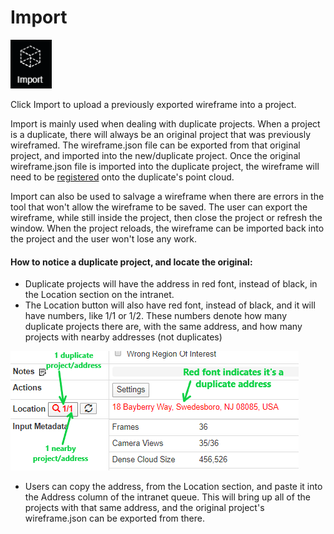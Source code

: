 # Import

![No hotkey available](../.gitbook/assets/import-button.png)

Click Import to upload a previously exported wireframe into a project.

Import is mainly used when dealing with duplicate projects. When a project is a duplicate, there will always be an original project that was previously wireframed. The wireframe.json file can be exported from that original project, and imported into the new/duplicate project. Once the original wireframe.json file is imported into the duplicate project, the wireframe will need to be [registered](https://app.gitbook.com/@pointivo/s/user-guide/~/drafts/-LyFvmaPPCmewv4zgH5y/tools/wireframe-tools/register-wireframe) onto the duplicate's point cloud.

Import can also be used to salvage a wireframe when there are errors in the tool that won't allow the wireframe to be saved. The user can export the wireframe, while still inside the project, then close the project or refresh the window. When the project reloads, the wireframe can be imported back into the project and the user won't lose any work.

#### How to notice a duplicate project, and locate the original:

* Duplicate projects will have the address in red font, instead of black, in the Location section on the intranet.
* The Location button will also have red font, instead of black, and it will have numbers, like 1/1 or 1/2. These numbers denote how many duplicate projects there are, with the same address, and how many projects with nearby addresses \(not duplicates\) 

![](../.gitbook/assets/location-image-with-text.png)

* Users can copy the address, from the Location section, and paste it into the Address column of the intranet queue. This will bring up all of the projects with that same address, and the original project's wireframe.json can be exported from there.


